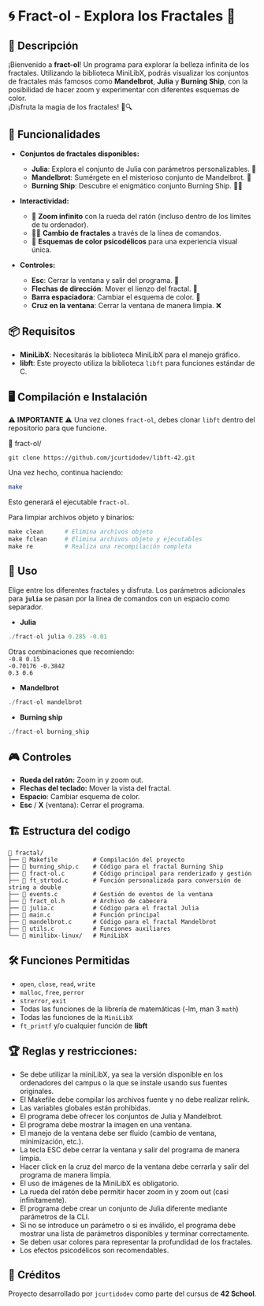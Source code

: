 # 🌀 Fract-ol - Explora los Fractales 🌌
## 📌 Descripción
¡Bienvenido a **fract-ol**! Un programa para explorar la belleza infinita de los fractales. Utilizando la biblioteca MiniLibX, podrás visualizar los conjuntos de fractales más famosos como **Mandelbrot**, **Julia** y **Burning Ship**, con la posibilidad de hacer zoom y experimentar con diferentes esquemas de color.  
¡Disfruta la magia de los fractales! 🎨🔍

## 🎯 Funcionalidades

- **Conjuntos de fractales disponibles:**
  - **Julia**: Explora el conjunto de Julia con parámetros personalizables. 🌊
  - **Mandelbrot**: Sumérgete en el misterioso conjunto de Mandelbrot. 🔮
  - **Burning Ship**: Descubre el enigmático conjunto Burning Ship. 🚢🔥

- **Interactividad:**
  - 🌟 **Zoom infinito** con la rueda del ratón (incluso dentro de los límites de tu ordenador).
  - 🧑‍💻 **Cambio de fractales** a través de la línea de comandos.
  - 🎨 **Esquemas de color psicodélicos** para una experiencia visual única.

- **Controles:**
  - **Esc**: Cerrar la ventana y salir del programa. 🚪
  - **Flechas de dirección**: Mover el lienzo del fractal. 🧭
  - **Barra espaciadora**: Cambiar el esquema de color. 🎨
  - **Cruz en la ventana**: Cerrar la ventana de manera limpia. ❌

## 📦 Requisitos

- **MiniLibX**: Necesitarás la biblioteca MiniLibX para el manejo gráfico.
- **libft**: Este proyecto utiliza la biblioteca `libft` para funciones estándar de C.

## 🖥️ Compilación e Instalación
⚠️ **IMPORTANTE** ⚠️
Una vez clones `fract-ol`, debes clonar `libft` dentro del repositorio para que funcione.  


📂 fract-ol/
```
git clone https://github.com/jcurtidodev/libft-42.git
```
Una vez hecho, continua haciendo:
```bash
make
```
Esto generará el ejecutable `fract-ol`.  


Para limpiar archivos objeto y binarios:

```Makefile
make clean      # Elimina archivos objeto
make fclean     # Elimina archivos objeto y ejecutables
make re         # Realiza una recompilación completa
```
## 🚀 Uso
Elige entre los diferentes fractales y disfruta. Los parámetros adicionales para **`julia`** se pasan por la línea de comandos con un espacio como separador.
- **Julia**
```C
./fract-ol julia 0.285 -0.01
```
Otras combinaciones que recomiendo:  
`-0.8 0.15`   
`-0.70176 -0.3842`  
`0.3 0.6`  
- **Mandelbrot**
```C
./fract-ol mandelbrot
```
- **Burning ship**
```C
./fract-ol burning_ship
```
## 🎮 Controles
- **Rueda del ratón:** Zoom in y zoom out.
- **Flechas del teclado:** Mover la vista del fractal.
- **Espacio**: Cambiar esquema de color.
- **Esc** / **X** (ventana): Cerrar el programa.
## 🏗️ Estructura del codigo
```
📂 fractal/
├── 📜 Makefile          # Compilación del proyecto
├── 📜 burning_ship.c    # Código para el fractal Burning Ship
├── 📜 fract-ol.c        # Código principal para renderizado y gestión
├── 📜 ft_strtod.c       # Función personalizada para conversión de string a double
├── 📜 events.c          # Gestión de eventos de la ventana
├── 📜 fract_ol.h        # Archivo de cabecera
├── 📜 julia.c           # Código para el fractal Julia
├── 📜 main.c            # Función principal
├── 📜 mandelbrot.c      # Código para el fractal Mandelbrot
├── 📜 utils.c           # Funciones auxiliares
└── 📂 minilibx-linux/   # MiniLibX
```
## 🛠️ Funciones Permitidas
- `open`, `close`, `read`, `write`
- `malloc`, `free`, `perror`
- `strerror`, `exit`
- Todas las funciones de la librería de matemáticas (-lm, man 3 `math`)
- Todas las funciones de la `MiniLibX`
- `ft_printf` y/o cualquier función de **libft**
## 🏆 Reglas y restricciones:
- Se debe utilizar la miniLibX, ya sea la versión disponible en los ordenadores del campus o la que se instale usando sus fuentes originales.
- El Makefile debe compilar los archivos fuente y no debe realizar relink.
- Las variables globales están prohibidas.
- El programa debe ofrecer los conjuntos de Julia y Mandelbrot.
- El programa debe mostrar la imagen en una ventana.
- El manejo de la ventana debe ser fluido (cambio de ventana, minimización, etc.).
- La tecla ESC debe cerrar la ventana y salir del programa de manera limpia.
- Hacer click en la cruz del marco de la ventana debe cerrarla y salir del programa de manera limpia.
- El uso de imágenes de la MiniLibX es obligatorio.
- La rueda del ratón debe permitir hacer zoom in y zoom out (casi infinitamente).
- El programa debe crear un conjunto de Julia diferente mediante parámetros de la CLI.
- Si no se introduce un parámetro o si es inválido, el programa debe mostrar una lista de parámetros disponibles y terminar correctamente.
- Se deben usar colores para representar la profundidad de los fractales.
- Los efectos psicodélicos son recomendables.
## 🤝 Créditos
Proyecto desarrollado por `jcurtidodev` como parte del cursus de **42 School**.
